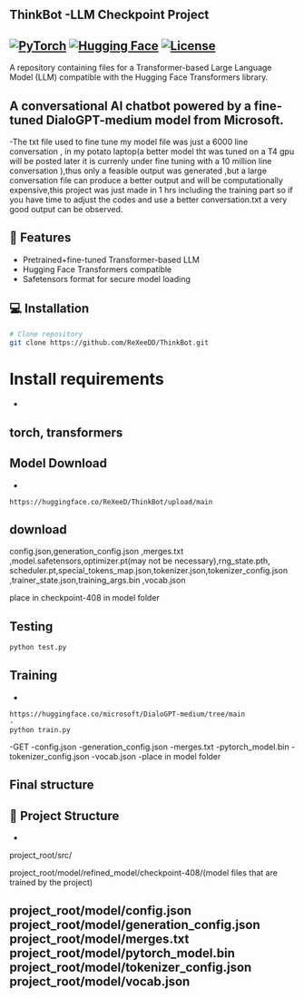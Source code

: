 ## ThinkBot -LLM Checkpoint Project
[![PyTorch](https://img.shields.io/badge/PyTorch-%23EE4C2C.svg?logo=PyTorch&logoColor=white)](https://pytorch.org/)
[![Hugging Face](https://img.shields.io/badge/Hugging%20Face-%23FFD21E.svg?logo=huggingface&logoColor=black)](https://huggingface.co/)
[![License](https://img.shields.io/badge/License-MIT-blue.svg)](https://opensource.org/licenses/MIT)
-
A repository containing  files for a Transformer-based Large Language Model (LLM) compatible with the Hugging Face Transformers library.

A conversational AI chatbot powered by a fine-tuned DialoGPT-medium model from Microsoft.
-
-The txt file used to fine tune my model file was just a 6000 line conversation , in my potato laptop(a better model tht was tuned on a T4 gpu will be posted later it is currenly under fine tuning with a 10 million line conversation ),thus only a feasible output was generated ,but a large conversation file can produce a better output and will be computationally expensive,this project was just made in 1 hrs including the training part so if you have time to adjust the codes and use a better conversation.txt a very good output can be observed.


## 🚀 Features
- Pretrained+fine-tuned Transformer-based LLM
- Hugging Face Transformers compatible
- Safetensors format for secure model loading

## 💻 Installation
```bash
# Clone repository
git clone https://github.com/ReXeeDD/ThinkBot.git
```

# Install requirements
-
torch,
transformers 
-

## Model Download

-
````
https://huggingface.co/ReXeeD/ThinkBot/upload/main
````
download
-
config.json,generation_config.json ,merges.txt ,model.safetensors,optimizer.pt(may not be necessary),rng_state.pth, scheduler.pt,special_tokens_map.json,tokenizer.json,tokenizer_config.json ,trainer_state.json,training_args.bin ,vocab.json

place in  checkpoint-408 in model folder



## Testing
```bash
python test.py
````

## Training
-
````
https://huggingface.co/microsoft/DialoGPT-medium/tree/main
-
python train.py

````
-GET 
-config.json
-generation_config.json
-merges.txt
-pytorch_model.bin
-tokenizer_config.json
-vocab.json
-place in model folder

## Final structure

## 📁 Project Structure 
-

project_root/src/

project_root/model/refined_model/checkpoint-408/(model files that are trained by the project)

project_root/model/config.json  
project_root/model/generation_config.json  
project_root/model/merges.txt  
project_root/model/pytorch_model.bin  
project_root/model/tokenizer_config.json  
project_root/model/vocab.json
-



